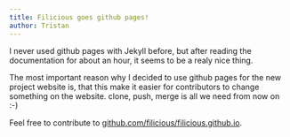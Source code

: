 ```yaml
---
title: Filicious goes github pages!
author: Tristan
---
```


I never used github pages with Jekyll before, but after reading the documentation for about an hour, it seems
to be a realy nice thing.

The most important reason why I decided to use github pages for the new project website is, that this make it
easier for contributors to change something on the website. clone, push, merge is all we need from now on :-)

Feel free to contribute to [github.com/filicious/filicious.github.io](https://github.com/filicious/filicious.github.io).